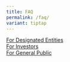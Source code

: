 ```yaml
---
title: FAQ
permalink: /faq/
variant: tiptap
---
```

<p></p><div class="isomer-card-grid"><a rel="noopener noreferrer nofollow" href="/faqs-for-designated-entities/" class="isomer-card"><div class="isomer-card-body"><div class="isomer-card-title">For Designated Entities</div><div class="isomer-card-link"> </div></div></a><a rel="noopener noreferrer nofollow" href="/faqs-for-investors/" class="isomer-card"><div class="isomer-card-body"><div class="isomer-card-title">For Investors</div><div class="isomer-card-link">  </div></div></a><a rel="noopener noreferrer nofollow" href="/faqs-for-general-public/" class="isomer-card"><div class="isomer-card-body"><div class="isomer-card-title">For General Public</div><div class="isomer-card-link">  </div></div></a></div><p></p>